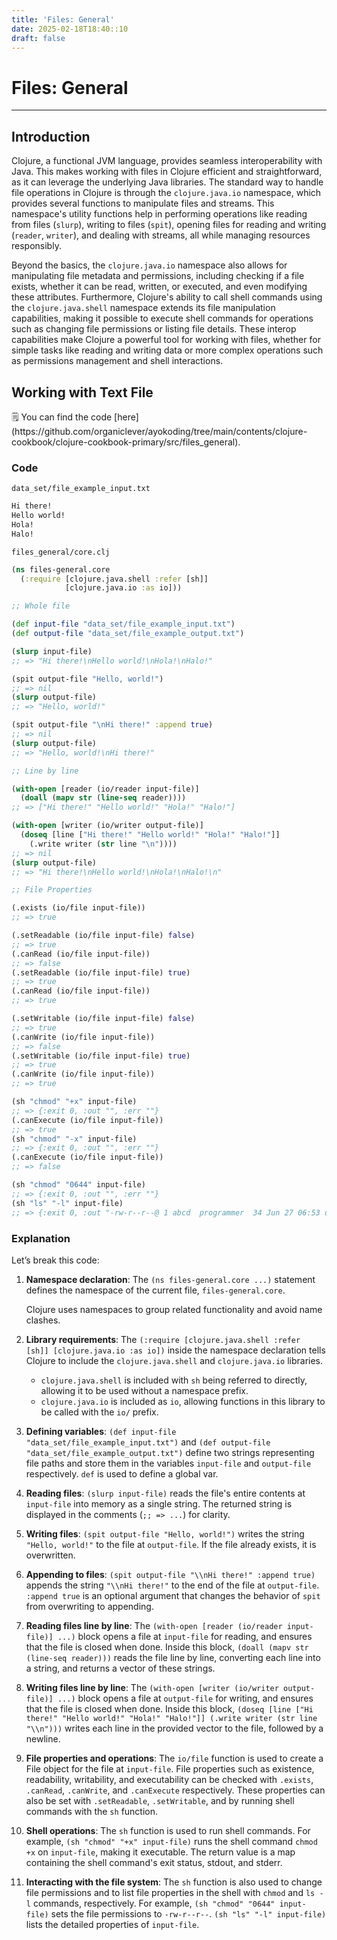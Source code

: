 ```yaml
---
title: 'Files: General'
date: 2025-02-18T18:40::10
draft: false
---
```


# Files: General

---

## Introduction

Clojure, a functional JVM language, provides seamless interoperability with Java. This makes working with files in Clojure efficient and straightforward, as it can leverage the underlying Java libraries. The standard way to handle file operations in Clojure is through the `clojure.java.io` namespace, which provides several functions to manipulate files and streams. This namespace's utility functions help in performing operations like reading from files (`slurp`), writing to files (`spit`), opening files for reading and writing (`reader`, `writer`), and dealing with streams, all while managing resources responsibly.

Beyond the basics, the `clojure.java.io` namespace also allows for manipulating file metadata and permissions, including checking if a file exists, whether it can be read, written, or executed, and even modifying these attributes. Furthermore, Clojure's ability to call shell commands using the `clojure.java.shell` namespace extends its file manipulation capabilities, making it possible to execute shell commands for operations such as changing file permissions or listing file details. These interop capabilities make Clojure a powerful tool for working with files, whether for simple tasks like reading and writing data or more complex operations such as permissions management and shell interactions.

## Working with Text File

<aside>
🗒️ You can find the code [here](https://github.com/organiclever/ayokoding/tree/main/contents/clojure-cookbook/clojure-cookbook-primary/src/files_general).

</aside>

### Code

`data_set/file_example_input.txt`

```clojure
Hi there!
Hello world!
Hola!
Halo!
```

`files_general/core.clj`

```clojure
(ns files-general.core
  (:require [clojure.java.shell :refer [sh]]
            [clojure.java.io :as io]))

;; Whole file

(def input-file "data_set/file_example_input.txt")
(def output-file "data_set/file_example_output.txt")

(slurp input-file)
;; => "Hi there!\nHello world!\nHola!\nHalo!"

(spit output-file "Hello, world!")
;; => nil
(slurp output-file)
;; => "Hello, world!"

(spit output-file "\nHi there!" :append true)
;; => nil
(slurp output-file)
;; => "Hello, world!\nHi there!"

;; Line by line

(with-open [reader (io/reader input-file)]
  (doall (mapv str (line-seq reader))))
;; => ["Hi there!" "Hello world!" "Hola!" "Halo!"]

(with-open [writer (io/writer output-file)]
  (doseq [line ["Hi there!" "Hello world!" "Hola!" "Halo!"]]
    (.write writer (str line "\n"))))
;; => nil
(slurp output-file)
;; => "Hi there!\nHello world!\nHola!\nHalo!\n"

;; File Properties

(.exists (io/file input-file))
;; => true

(.setReadable (io/file input-file) false)
;; => true
(.canRead (io/file input-file))
;; => false
(.setReadable (io/file input-file) true)
;; => true
(.canRead (io/file input-file))
;; => true

(.setWritable (io/file input-file) false)
;; => true
(.canWrite (io/file input-file))
;; => false
(.setWritable (io/file input-file) true)
;; => true
(.canWrite (io/file input-file))
;; => true

(sh "chmod" "+x" input-file)
;; => {:exit 0, :out "", :err ""}
(.canExecute (io/file input-file))
;; => true
(sh "chmod" "-x" input-file)
;; => {:exit 0, :out "", :err ""}
(.canExecute (io/file input-file))
;; => false

(sh "chmod" "0644" input-file)
;; => {:exit 0, :out "", :err ""}
(sh "ls" "-l" input-file)
;; => {:exit 0, :out "-rw-r--r--@ 1 abcd  programmer  34 Jun 27 06:53 data_set/file_example_input.txt\n", :err ""}
```

### Explanation

Let’s break this code:

1. **Namespace declaration**: The `(ns files-general.core ...)` statement defines the namespace of the current file, `files-general.core`.

   Clojure uses namespaces to group related functionality and avoid name clashes.

2. **Library requirements**: The `(:require [clojure.java.shell :refer [sh]] [clojure.java.io :as io])` inside the namespace declaration tells Clojure to include the `clojure.java.shell` and `clojure.java.io` libraries.
   - `clojure.java.shell` is included with `sh` being referred to directly, allowing it to be used without a namespace prefix.
   - `clojure.java.io` is included as `io`, allowing functions in this library to be called with the `io/` prefix.
3. **Defining variables**: `(def input-file "data_set/file_example_input.txt")` and `(def output-file "data_set/file_example_output.txt")` define two strings representing file paths and store them in the variables `input-file` and `output-file` respectively. `def` is used to define a global var.
4. **Reading files**: `(slurp input-file)` reads the file's entire contents at `input-file` into memory as a single string. The returned string is displayed in the comments (`;; => ...`) for clarity.
5. **Writing files**: `(spit output-file "Hello, world!")` writes the string `"Hello, world!"` to the file at `output-file`. If the file already exists, it is overwritten.
6. **Appending to files**: `(spit output-file "\\nHi there!" :append true)` appends the string `"\\nHi there!"` to the end of the file at `output-file`. `:append true` is an optional argument that changes the behavior of `spit` from overwriting to appending.
7. **Reading files line by line**: The `(with-open [reader (io/reader input-file)] ...)` block opens a file at `input-file` for reading, and ensures that the file is closed when done. Inside this block, `(doall (mapv str (line-seq reader)))` reads the file line by line, converting each line into a string, and returns a vector of these strings.
8. **Writing files line by line**: The `(with-open [writer (io/writer output-file)] ...)` block opens a file at `output-file` for writing, and ensures that the file is closed when done. Inside this block, `(doseq [line ["Hi there!" "Hello world!" "Hola!" "Halo!"]] (.write writer (str line "\\n")))` writes each line in the provided vector to the file, followed by a newline.
9. **File properties and operations**: The `io/file` function is used to create a File object for the file at `input-file`. File properties such as existence, readability, writability, and executability can be checked with `.exists`, `.canRead`, `.canWrite`, and `.canExecute` respectively. These properties can also be set with `.setReadable`, `.setWritable`, and by running shell commands with the `sh` function.
10. **Shell operations**: The `sh` function is used to run shell commands. For example, `(sh "chmod" "+x" input-file)` runs the shell command `chmod +x` on `input-file`, making it executable. The return value is a map containing the shell command's exit status, stdout, and stderr.
11. **Interacting with the file system**: The `sh` function is also used to change file permissions and to list file properties in the shell with `chmod` and `ls -l` commands, respectively. For example, `(sh "chmod" "0644" input-file)` sets the file permissions to `-rw-r--r--`. `(sh "ls" "-l" input-file)` lists the detailed properties of `input-file`.

